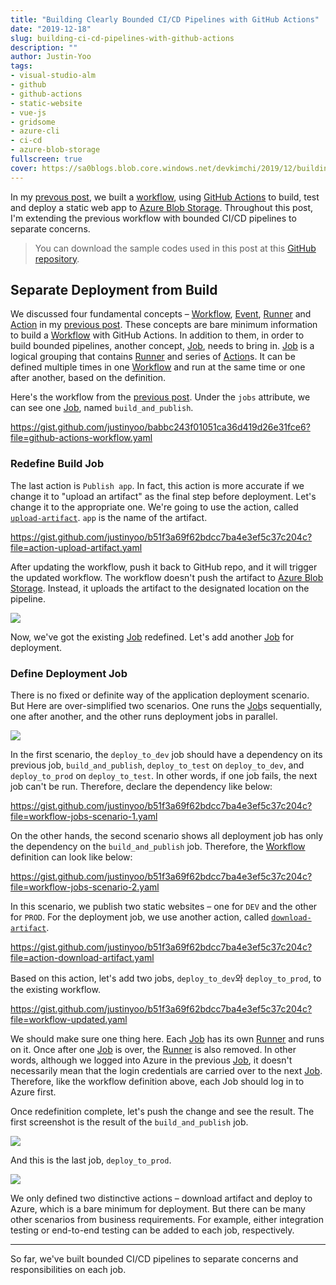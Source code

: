 ```yaml
---
title: "Building Clearly Bounded CI/CD Pipelines with GitHub Actions"
date: "2019-12-18"
slug: building-ci-cd-pipelines-with-github-actions
description: ""
author: Justin-Yoo
tags:
- visual-studio-alm
- github
- github-actions
- static-website
- vue-js
- gridsome
- azure-cli
- ci-cd
- azure-blob-storage
fullscreen: true
cover: https://sa0blogs.blob.core.windows.net/devkimchi/2019/12/building-ci-cd-with-github-actions-00.png
---
```


In my [prevous post](https://devkimchi.com/2019/12/13/publishing-static-website-to-azure-blob-storage-via-github-actions/), we built a [workflow](https://help.github.com/en/actions/automating-your-workflow-with-github-actions/core-concepts-for-github-actions#workflow), using [GitHub Actions](https://github.com/features/actions) to build, test and deploy a static web app to [Azure Blob Storage](https://docs.microsoft.com/azure/storage/blobs/storage-blobs-introduction?WT.mc_id=devkimchicom-blog-juyoo). Throughout this post, I'm extending the previous workflow with bounded CI/CD pipelines to separate concerns.

> You can download the sample codes used in this post at this [GitHub repository](https://github.com/devkimchi/PWA-GitHub-Actions-Sample).

## Separate Deployment from Build

We discussed four fundamental concepts – [Workflow](https://help.github.com/en/actions/automating-your-workflow-with-github-actions/core-concepts-for-github-actions#workflow), [Event](https://help.github.com/en/actions/automating-your-workflow-with-github-actions/core-concepts-for-github-actions#event), [Runner](https://help.github.com/en/actions/automating-your-workflow-with-github-actions/core-concepts-for-github-actions#runner) and [Action](https://help.github.com/en/actions/automating-your-workflow-with-github-actions/core-concepts-for-github-actions#action) in my [previous post](https://devkimchi.com/2019/12/13/publishing-static-website-to-azure-blob-storage-via-github-actions/). These concepts are bare minimum information to build a [Workflow](https://help.github.com/en/actions/automating-your-workflow-with-github-actions/core-concepts-for-github-actions#workflow) with GitHub Actions. In addition to them, in order to build bounded pipelines, another concept, [Job](https://help.github.com/en/actions/automating-your-workflow-with-github-actions/core-concepts-for-github-actions#job), needs to bring in. [Job](https://help.github.com/en/actions/automating-your-workflow-with-github-actions/core-concepts-for-github-actions#job) is a logical grouping that contains [Runner](https://help.github.com/en/actions/automating-your-workflow-with-github-actions/core-concepts-for-github-actions#runner) and series of [Action](https://help.github.com/en/actions/automating-your-workflow-with-github-actions/core-concepts-for-github-actions#action)s. It can be defined multiple times in one [Workflow](https://help.github.com/en/actions/automating-your-workflow-with-github-actions/core-concepts-for-github-actions#workflow) and run at the same time or one after another, based on the definition.

Here's the workflow from the [previous post](https://devkimchi.com/2019/12/13/publishing-static-website-to-azure-blob-storage-via-github-actions/). Under the `jobs` attribute, we can see one [Job](https://help.github.com/en/actions/automating-your-workflow-with-github-actions/core-concepts-for-github-actions#job), named `build_and_publish`.

https://gist.github.com/justinyoo/babbc243f01051ca36d419d26e31fce6?file=github-actions-workflow.yaml

### Redefine Build Job

The last action is `Publish app`. In fact, this action is more accurate if we change it to "upload an artifact" as the final step before deployment. Let's change it to the appropriate one. We're going to use the action, called [`upload-artifact`](https://github.com/actions/upload-artifact). `app` is the name of the artifact.

https://gist.github.com/justinyoo/b51f3a69f62bdcc7ba4e3ef5c37c204c?file=action-upload-artifact.yaml

After updating the workflow, push it back to GitHub repo, and it will trigger the updated workflow. The workflow doesn't push the artifact to [Azure Blob Storage](https://docs.microsoft.com/azure/storage/blobs/storage-blobs-introduction?WT.mc_id=devkimchicom-blog-juyoo). Instead, it uploads the artifact to the designated location on the pipeline.

![](https://sa0blogs.blob.core.windows.net/devkimchi/2019/12/building-ci-cd-with-github-actions-01.png)

Now, we've got the existing [Job](https://help.github.com/en/actions/automating-your-workflow-with-github-actions/core-concepts-for-github-actions#job) redefined. Let's add another [Job](https://help.github.com/en/actions/automating-your-workflow-with-github-actions/core-concepts-for-github-actions#job) for deployment.

### Define Deployment Job

There is no fixed or definite way of the application deployment scenario. But Here are over-simplified two scenarios. One runs the [Job](https://help.github.com/en/actions/automating-your-workflow-with-github-actions/core-concepts-for-github-actions#job)s sequentially, one after another, and the other runs deployment jobs in parallel.

![](https://sa0blogs.blob.core.windows.net/devkimchi/2019/12/building-ci-cd-with-github-actions-02.png)

In the first scenario, the `deploy_to_dev` job should have a dependency on its previous job, `build_and_publish`, `deploy_to_test` on `deploy_to_dev`, and `deploy_to_prod` on `deploy_to_test`. In other words, if one job fails, the next job can't be run. Therefore, declare the dependency like below:

https://gist.github.com/justinyoo/b51f3a69f62bdcc7ba4e3ef5c37c204c?file=workflow-jobs-scenario-1.yaml

On the other hands, the second scenario shows all deployment job has only the dependency on the `build_and_publish` job. Therefore, the [Workflow](https://help.github.com/en/actions/automating-your-workflow-with-github-actions/core-concepts-for-github-actions#workflow) definition can look like below:

https://gist.github.com/justinyoo/b51f3a69f62bdcc7ba4e3ef5c37c204c?file=workflow-jobs-scenario-2.yaml

In this scenario, we publish two static websites – one for `DEV` and the other for `PROD`. For the deployment job, we use another action, called [`download-artifact`](https://github.com/actions/download-artifact).

https://gist.github.com/justinyoo/b51f3a69f62bdcc7ba4e3ef5c37c204c?file=action-download-artifact.yaml

Based on this action, let's add two jobs, `deploy_to_dev`와 `deploy_to_prod`, to the existing workflow.

https://gist.github.com/justinyoo/b51f3a69f62bdcc7ba4e3ef5c37c204c?file=workflow-updated.yaml

We should make sure one thing here. Each [Job](https://help.github.com/en/actions/automating-your-workflow-with-github-actions/core-concepts-for-github-actions#job) has its own [Runner](https://help.github.com/en/actions/automating-your-workflow-with-github-actions/core-concepts-for-github-actions#runner) and runs on it. Once after one [Job](https://help.github.com/en/actions/automating-your-workflow-with-github-actions/core-concepts-for-github-actions#job) is over, the [Runner](https://help.github.com/en/actions/automating-your-workflow-with-github-actions/core-concepts-for-github-actions#runner) is also removed. In other words, although we logged into Azure in the previous [Job](https://help.github.com/en/actions/automating-your-workflow-with-github-actions/core-concepts-for-github-actions#job), it doesn't necessarily mean that the login credentials are carried over to the next [Job](https://help.github.com/en/actions/automating-your-workflow-with-github-actions/core-concepts-for-github-actions#job). Therefore, like the workflow definition above, each Job should log in to Azure first.

Once redefinition complete, let's push the change and see the result. The first screenshot is the result of the `build_and_publish` job.

![](https://sa0blogs.blob.core.windows.net/devkimchi/2019/12/building-ci-cd-with-github-actions-03.png)

And this is the last job, `deploy_to_prod`.

![](https://sa0blogs.blob.core.windows.net/devkimchi/2019/12/building-ci-cd-with-github-actions-04.png)

We only defined two distinctive actions – download artifact and deploy to Azure, which is a bare minimum for deployment. But there can be many other scenarios from business requirements. For example, either integration testing or end-to-end testing can be added to each job, respectively.

* * *

So far, we've built bounded CI/CD pipelines to separate concerns and responsibilities on each job.
